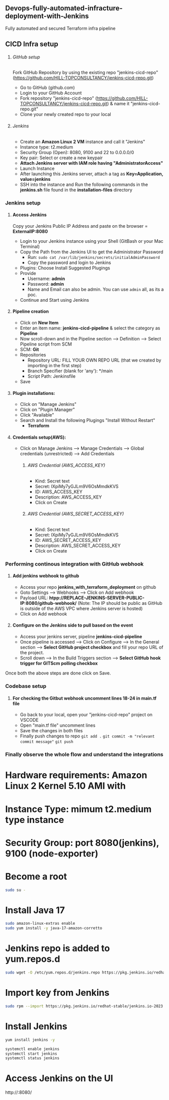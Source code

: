## Devops-fully-automated-infracture-deployment-with-Jenkins
Fully automated and secured Terraform infra pipeline

## CICD Infra setup
1) ###### GitHub setup
    Fork GitHub Repository by using the existing repo "jenkins-cicd-repo" (https://github.com/HILL-TOPCONSULTANCY/jenkins-cicd-repo.git)     
    - Go to GitHub (github.com)
    - Login to your GitHub Account
    - Fork repository "jenkins-cicd-repo" (https://github.com/HILL-TOPCONSULTANCY/jenkins-cicd-repo.git) & name it "jenkins-cicd-repo.git"
    - Clone your newly created repo to your local

2) ###### Jenkins
    - Create an **Amazon Linux 2 VM** instance and call it "Jenkins"
    - Instance type: t2.medium
    - Security Group (Open): 8080, 9100 and 22 to 0.0.0.0/0
    - Key pair: Select or create a new keypair
    - **Attach Jenkins server with IAM role having "AdministratorAccess"**
    - Launch Instance
    - After launching this Jenkins server, attach a tag as **Key=Application, value=jenkins**
    - SSH into the instance and Run the following commands in the **jenkins.sh** file found in the **installation-files** directory

### Jenkins setup
1) #### Access Jenkins
    Copy your Jenkins Public IP Address and paste on the browser = **ExternalIP:8080**
    - Login to your Jenkins instance using your Shell (GitBash or your Mac Terminal)
    - Copy the Path from the Jenkins UI to get the Administrator Password
        - Run: `sudo cat /var/lib/jenkins/secrets/initialAdminPassword`
        - Copy the password and login to Jenkins
    - Plugins: Choose Install Suggested Plugings 
    - Provide 
        - Username: **admin**
        - Password: **admin**
        - Name and Email can also be admin. You can use `admin` all, as its a poc.
    - Continue and Start using Jenkins

2)  #### Pipeline creation
    - Click on **New Item**
    - Enter an item name: **jenkins-cicd-pipeline** & select the category as **Pipeline**
    - Now scroll-down and in the Pipeline section --> Definition --> Select Pipeline script from SCM
    - SCM: **Git**
    - Repositories
        - Repository URL: FILL YOUR OWN REPO URL (that we created by importing in the first step)
        - Branch Specifier (blank for 'any'): */main
        - Script Path: Jenkinsfile
    - Save

3)  #### Plugin installations:
    - Click on "Manage Jenkins"
    - Click on "Plugin Manager"
    - Click "Available"
    - Search and Install the following Plugings "Install Without Restart"        
        - **Terraform**

4)  #### Credentials setup(AWS):
    - Click on Manage Jenkins --> Manage Credentials --> Global credentials (unrestricted) --> Add Credentials
        1)  ###### AWS Credential (AWS_ACCESS_KEY)
            - Kind: Secret text            
            - Secret: lXpiMy7yGJLm9V6OsMmdkKVS
            - ID: AWS_ACCESS_KEY
            - Description: AWS_ACCESS_KEY
            - Click on Create    
        2) ###### AWS Credential (AWS_SECRET_ACCESS_KEY)
            - Kind: Secret text            
            - Secret: lXpiMy7yGJLm9V6OsMmdkKVS
            - ID: AWS_SECRET_ACCESS_KEY
            - Description: AWS_SECRET_ACCESS_KEY
            - Click on Create              


### Performing continous integration with GitHub webhook

1) #### Add jenkins webhook to github
    - Access your repo **jenkins_with_terraform_deployment** on github
    - Goto Settings --> Webhooks --> Click on Add webhook 
    - Payload URL: **htpp://REPLACE-JENKINS-SERVER-PUBLIC-IP:8080/github-webhook/**    (Note: The IP should be public as GitHub is outside of the AWS VPC where Jenkins server is hosted)
    - Click on Add webhook

2) #### Configure on the Jenkins side to pull based on the event
    - Access your jenkins server, pipeline **jenkins-cicd-pipeline**
    - Once pipeline is accessed --> Click on Configure --> In the General section --> **Select GitHub project checkbox** and fill your repo URL of the project.
    - Scroll down --> In the Build Triggers section -->  **Select GitHub hook trigger for GITScm polling checkbox**

Once both the above steps are done click on Save.


### Codebase setup

1) #### For checking the Gitbut webhook uncomment lines 18-24 in main.tf file
    - Go back to your local, open your "jenkins-cicd-repo" project on VSCODE
    - Open "main.tf file" uncomment lines   
    - Save the changes in both files
    - Finally push changes to repo
        `git add .`
        `git commit -m "relevant commit message"`
        `git push`
### Finally observe the whole flow and understand the integrations

# Hardware requirements: Amazon Linux 2 Kernel 5.10 AMI with
# Instance Type: mimum t2.medium type instance 
# Security Group: port 8080(jenkins), 9100 (node-exporter)


# Become a root
```sh
sudo su -
```
# Install Java 17
```sh
sudo amazon-linux-extras enable 
sudo yum install -y java-17-amazon-corretto
```
# Jenkins repo is added to yum.repos.d
```sh
sudo wget -O /etc/yum.repos.d/jenkins.repo https://pkg.jenkins.io/redhat-stable/jenkins.repo
````
# Import key from Jenkins
```sh
sudo rpm --import https://pkg.jenkins.io/redhat-stable/jenkins.io-2023.key
```

# Install Jenkins
```sh
yum install jenkins -y
```
```sh
systemctl enable jenkins
systemctl start jenkins
systemctl status jenkins
```
# Access Jenkins on the UI
http://<Public-IPv4-address>:8080/
